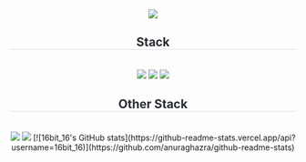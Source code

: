 <div align= "center">
  <img src="https://capsule-render.vercel.app/api?type=waving&color=gradient&height=300&section=header&text=LeeDoGun&fontSize=90" />
  <h2 style="border-bottom: 1px solid #d8dee4; color: #282d33;">Stack</h2> <br>
  <div align= "center">
    <img src="https://img.shields.io/badge/HTML5-E34F26.svg?style=for-the-badge&logo=html5&logoColor=FFFFFF" />
    <img src="https://img.shields.io/badge/TailwindCSS-06B6D4.svg?style=for-the-badge&logo=tailwindcss&logoColor=FFFFFF" />
    <img src="https://img.shields.io/badge/JavaScript-F7DF1E.svg?style=for-the-badge&logo=javascript&logoColor=FFFFFF" />
    <h2 style="border-bottom: 1px solid #d8dee4; color: #282d33;">Other Stack</h2> <br>
    <img src="https://img.shields.io/badge/Blender-E87D0D.svg?style=for-the-badge&logo=blender&logoColor=FFFFFF" />
    <img src="https://img.shields.io/badge/Vercel-000000.svg?style=for-the-badge&logo=vercel&logoColor=FFFFFF" />
  [![16bit_16's GitHub stats](https://github-readme-stats.vercel.app/api?username=16bit_16)](https://github.com/anuraghazra/github-readme-stats)

